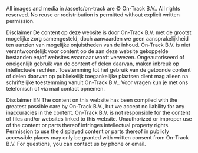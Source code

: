 All images and media in /assets/on-track are © On-Track B.V.. All rights reserved. No reuse or redistribution is permitted without explicit written permission.

Disclaimer 
De content op deze website is door On-Track B.V. met de grootst mogelijke zorg samengesteld, doch aanvaarden we geen aansprakelijkheid ten aanzien van mogelijke onjuistheden van de inhoud. On-Track B.V. is niet verantwoordelijk voor content op de aan deze website gekoppelde bestanden en/of websites waarnaar wordt verwezen. Ongeautoriseerd of oneigenlijk gebruik van de content of delen daarvan, maken inbreuk op intellectuele rechten. Toestemming tot het gebruik van de getoonde content of delen daarvan op publiekelijk toegankelijke plaatsen dient mag alleen na schriftelijke toestemming vanuit On-Track B.V.. Voor vragen kun je met ons telefonisch of via mail contact opnemen.

Disclaimer EN
The content on this website has been compiled with the greatest possible care by On-Track B.V., but we accept no liability for any inaccuracies in the content. On-Track B.V. is not responsible for the content of files and/or websites linked to this website. Unauthorized or improper use of the content or parts thereof infringes intellectual property rights. Permission to use the displayed content or parts thereof in publicly accessible places may only be granted with written consent from On-Track B.V. For questions, you can contact us by phone or email.